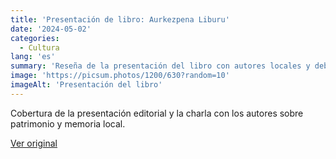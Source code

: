 ```yaml
---
title: 'Presentación de libro: Aurkezpena Liburu'
date: '2024-05-02'
categories:
  - Cultura
lang: 'es'
summary: 'Reseña de la presentación del libro con autores locales y debate posterior.'
image: 'https://picsum.photos/1200/630?random=10'
imageAlt: 'Presentación del libro'
---
```


Cobertura de la presentación editorial y la charla con los autores sobre patrimonio y memoria local.

[Ver original]({{original_url}})
